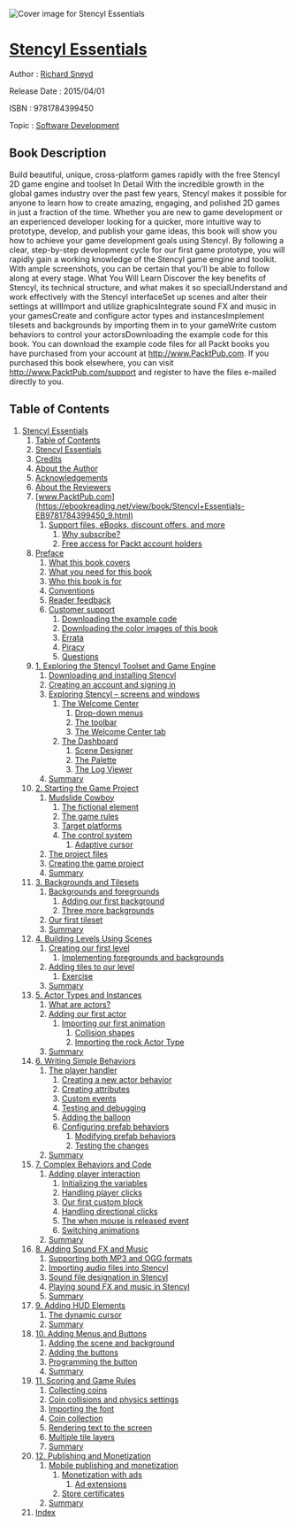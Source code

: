 ![Cover image for Stencyl Essentials](https://imgdetail.ebookreading.net/cover/cover/software_development/EB9781784399450.jpg)

[Stencyl Essentials](https://ebookreading.net/view/book/Stencyl+Essentials-EB9781784399450_1.html "Stencyl Essentials")
====================================================================================================================

Author : [Richard Sneyd](https://ebookreading.net/search/author/Richard+Sneyd)

Release Date : 2015/04/01

ISBN : 9781784399450

Topic : [Software Development](https://ebookreading.net/search/category/software-development)

Book Description
-----------------

Build beautiful, unique, cross-platform games rapidly with the free Stencyl 2D game engine and toolset
In Detail
With the incredible growth in the global games industry over the past few years, Stencyl makes it possible for anyone to learn how to create amazing, engaging, and polished 2D games in just a fraction of the time.
Whether you are new to game development or an experienced developer looking for a quicker, more intuitive way to prototype, develop, and publish your game ideas, this book will show you how to achieve your game development goals using Stencyl. By following a clear, step-by-step development cycle for our first game prototype, you will rapidly gain a working knowledge of the Stencyl game engine and toolkit. With ample screenshots, you can be certain that you'll be able to follow along at every stage.
What You Will Learn
Discover the key benefits of Stencyl, its technical structure, and what makes it so specialUnderstand and work effectively with the Stencyl interfaceSet up scenes and alter their settings at willImport and utilize graphicsIntegrate sound FX and music in your gamesCreate and configure actor types and instancesImplement tilesets and backgrounds by importing them in to your gameWrite custom behaviors to control your actorsDownloading the example code for this book. You can download the example code files for all Packt books you have purchased from your account at http://www.PacktPub.com. If you purchased this book elsewhere, you can visit http://www.PacktPub.com/support and register to have the files e-mailed directly to you.
              
Table of Contents
-----------------

1. [Stencyl Essentials](https://ebookreading.net/view/book/Stencyl+Essentials-EB9781784399450_3.html)
    1. [Table of Contents](https://ebookreading.net/view/book/Stencyl+Essentials-EB9781784399450_2.html)
    1. [Stencyl Essentials](https://ebookreading.net/view/book/Stencyl+Essentials-EB9781784399450_4.html)
    1. [Credits](https://ebookreading.net/view/book/Stencyl+Essentials-EB9781784399450_5.html)
    1. [About the Author](https://ebookreading.net/view/book/Stencyl+Essentials-EB9781784399450_6.html)
    1. [Acknowledgements](https://ebookreading.net/view/book/Stencyl+Essentials-EB9781784399450_7.html)
    1. [About the Reviewers](https://ebookreading.net/view/book/Stencyl+Essentials-EB9781784399450_8.html)
    1. [www.PacktPub.com](https://ebookreading.net/view/book/Stencyl+Essentials-EB9781784399450_9.html)
        1. [Support files, eBooks, discount offers, and more](https://ebookreading.net/view/book/Stencyl+Essentials-EB9781784399450_9.html#ch00lvl1sec01)
            1. [Why subscribe?](https://ebookreading.net/view/book/Stencyl+Essentials-EB9781784399450_9.html#ch00lvl2sec01)
            1. [Free access for Packt account holders](https://ebookreading.net/view/book/Stencyl+Essentials-EB9781784399450_9.html#ch00lvl2sec02)
    1. [Preface](https://ebookreading.net/view/book/Stencyl+Essentials-EB9781784399450_10.html)
        1. [What this book covers](https://ebookreading.net/view/book/Stencyl+Essentials-EB9781784399450_10.html#ch00lvl1sec02)
        1. [What you need for this book](https://ebookreading.net/view/book/Stencyl+Essentials-EB9781784399450_11.html)
        1. [Who this book is for](https://ebookreading.net/view/book/Stencyl+Essentials-EB9781784399450_12.html)
        1. [Conventions](https://ebookreading.net/view/book/Stencyl+Essentials-EB9781784399450_13.html)
        1. [Reader feedback](https://ebookreading.net/view/book/Stencyl+Essentials-EB9781784399450_14.html)
        1. [Customer support](https://ebookreading.net/view/book/Stencyl+Essentials-EB9781784399450_15.html)
            1. [Downloading the example code](https://ebookreading.net/view/book/Stencyl+Essentials-EB9781784399450_15.html#ch00lvl2sec03)
            1. [Downloading the color images of this book](https://ebookreading.net/view/book/Stencyl+Essentials-EB9781784399450_15.html#ch00lvl2sec04)
            1. [Errata](https://ebookreading.net/view/book/Stencyl+Essentials-EB9781784399450_15.html#ch00lvl2sec05)
            1. [Piracy](https://ebookreading.net/view/book/Stencyl+Essentials-EB9781784399450_15.html#ch00lvl2sec06)
            1. [Questions](https://ebookreading.net/view/book/Stencyl+Essentials-EB9781784399450_15.html#ch00lvl2sec07)
    1. [1. Exploring the Stencyl Toolset and Game Engine](https://ebookreading.net/view/book/Stencyl+Essentials-EB9781784399450_16.html)
        1. [Downloading and installing Stencyl](https://ebookreading.net/view/book/Stencyl+Essentials-EB9781784399450_16.html#ch01lvl1sec08)
        1. [Creating an account and signing in](https://ebookreading.net/view/book/Stencyl+Essentials-EB9781784399450_17.html)
        1. [Exploring Stencyl – screens and windows](https://ebookreading.net/view/book/Stencyl+Essentials-EB9781784399450_18.html)
            1. [The Welcome Center](https://ebookreading.net/view/book/Stencyl+Essentials-EB9781784399450_18.html#ch01lvl2sec08)
                1. [Drop-down menus](https://ebookreading.net/view/book/Stencyl+Essentials-EB9781784399450_18.html#ch01lvl3sec01)
                1. [The toolbar](https://ebookreading.net/view/book/Stencyl+Essentials-EB9781784399450_18.html#ch01lvl3sec02)
                1. [The Welcome Center tab](https://ebookreading.net/view/book/Stencyl+Essentials-EB9781784399450_18.html#ch01lvl3sec03)
            1. [The Dashboard](https://ebookreading.net/view/book/Stencyl+Essentials-EB9781784399450_18.html#ch01lvl2sec09)
                1. [Scene Designer](https://ebookreading.net/view/book/Stencyl+Essentials-EB9781784399450_18.html#ch01lvl3sec04)
                1. [The Palette](https://ebookreading.net/view/book/Stencyl+Essentials-EB9781784399450_18.html#ch01lvl3sec05)
                1. [The Log Viewer](https://ebookreading.net/view/book/Stencyl+Essentials-EB9781784399450_18.html#ch01lvl3sec06)
        1. [Summary](https://ebookreading.net/view/book/Stencyl+Essentials-EB9781784399450_19.html)
    1. [2. Starting the Game Project](https://ebookreading.net/view/book/Stencyl+Essentials-EB9781784399450_20.html)
        1. [Mudslide Cowboy](https://ebookreading.net/view/book/Stencyl+Essentials-EB9781784399450_20.html#ch02lvl1sec12)
            1. [The fictional element](https://ebookreading.net/view/book/Stencyl+Essentials-EB9781784399450_20.html#ch02lvl2sec10)
            1. [The game rules](https://ebookreading.net/view/book/Stencyl+Essentials-EB9781784399450_20.html#ch02lvl2sec11)
            1. [Target platforms](https://ebookreading.net/view/book/Stencyl+Essentials-EB9781784399450_20.html#ch02lvl2sec12)
            1. [The control system](https://ebookreading.net/view/book/Stencyl+Essentials-EB9781784399450_20.html#ch02lvl2sec13)
                1. [Adaptive cursor](https://ebookreading.net/view/book/Stencyl+Essentials-EB9781784399450_20.html#ch02lvl3sec07)
        1. [The project files](https://ebookreading.net/view/book/Stencyl+Essentials-EB9781784399450_21.html)
        1. [Creating the game project](https://ebookreading.net/view/book/Stencyl+Essentials-EB9781784399450_22.html)
        1. [Summary](https://ebookreading.net/view/book/Stencyl+Essentials-EB9781784399450_23.html)
    1. [3. Backgrounds and Tilesets](https://ebookreading.net/view/book/Stencyl+Essentials-EB9781784399450_24.html)
        1. [Backgrounds and foregrounds](https://ebookreading.net/view/book/Stencyl+Essentials-EB9781784399450_24.html#ch03lvl1sec16)
            1. [Adding our first background](https://ebookreading.net/view/book/Stencyl+Essentials-EB9781784399450_24.html#ch03lvl2sec14)
            1. [Three more backgrounds](https://ebookreading.net/view/book/Stencyl+Essentials-EB9781784399450_24.html#ch03lvl2sec15)
        1. [Our first tileset](https://ebookreading.net/view/book/Stencyl+Essentials-EB9781784399450_25.html)
        1. [Summary](https://ebookreading.net/view/book/Stencyl+Essentials-EB9781784399450_26.html)
    1. [4. Building Levels Using Scenes](https://ebookreading.net/view/book/Stencyl+Essentials-EB9781784399450_27.html)
        1. [Creating our first level](https://ebookreading.net/view/book/Stencyl+Essentials-EB9781784399450_27.html#ch04lvl1sec19)
            1. [Implementing foregrounds and backgrounds](https://ebookreading.net/view/book/Stencyl+Essentials-EB9781784399450_27.html#ch04lvl2sec16)
        1. [Adding tiles to our level](https://ebookreading.net/view/book/Stencyl+Essentials-EB9781784399450_28.html)
            1. [Exercise](https://ebookreading.net/view/book/Stencyl+Essentials-EB9781784399450_28.html#ch04lvl2sec17)
        1. [Summary](https://ebookreading.net/view/book/Stencyl+Essentials-EB9781784399450_29.html)
    1. [5. Actor Types and Instances](https://ebookreading.net/view/book/Stencyl+Essentials-EB9781784399450_30.html)
        1. [What are actors?](https://ebookreading.net/view/book/Stencyl+Essentials-EB9781784399450_30.html#ch05lvl1sec22)
        1. [Adding our first actor](https://ebookreading.net/view/book/Stencyl+Essentials-EB9781784399450_31.html)
            1. [Importing our first animation](https://ebookreading.net/view/book/Stencyl+Essentials-EB9781784399450_31.html#ch05lvl2sec18)
                1. [Collision shapes](https://ebookreading.net/view/book/Stencyl+Essentials-EB9781784399450_31.html#ch05lvl3sec08)
                1. [Importing the rock Actor Type](https://ebookreading.net/view/book/Stencyl+Essentials-EB9781784399450_31.html#ch05lvl3sec09)
        1. [Summary](https://ebookreading.net/view/book/Stencyl+Essentials-EB9781784399450_32.html)
    1. [6. Writing Simple Behaviors](https://ebookreading.net/view/book/Stencyl+Essentials-EB9781784399450_33.html)
        1. [The player handler](https://ebookreading.net/view/book/Stencyl+Essentials-EB9781784399450_33.html#ch06lvl1sec25)
            1. [Creating a new actor behavior](https://ebookreading.net/view/book/Stencyl+Essentials-EB9781784399450_33.html#ch06lvl2sec19)
            1. [Creating attributes](https://ebookreading.net/view/book/Stencyl+Essentials-EB9781784399450_33.html#ch06lvl2sec20)
            1. [Custom events](https://ebookreading.net/view/book/Stencyl+Essentials-EB9781784399450_33.html#ch06lvl2sec21)
            1. [Testing and debugging](https://ebookreading.net/view/book/Stencyl+Essentials-EB9781784399450_33.html#ch06lvl2sec22)
            1. [Adding the balloon](https://ebookreading.net/view/book/Stencyl+Essentials-EB9781784399450_33.html#ch06lvl2sec23)
            1. [Configuring prefab behaviors](https://ebookreading.net/view/book/Stencyl+Essentials-EB9781784399450_33.html#ch06lvl2sec24)
                1. [Modifying prefab behaviors](https://ebookreading.net/view/book/Stencyl+Essentials-EB9781784399450_33.html#ch06lvl3sec10)
                1. [Testing the changes](https://ebookreading.net/view/book/Stencyl+Essentials-EB9781784399450_33.html#ch06lvl3sec11)
        1. [Summary](https://ebookreading.net/view/book/Stencyl+Essentials-EB9781784399450_34.html)
    1. [7. Complex Behaviors and Code](https://ebookreading.net/view/book/Stencyl+Essentials-EB9781784399450_35.html)
        1. [Adding player interaction](https://ebookreading.net/view/book/Stencyl+Essentials-EB9781784399450_35.html#ch07lvl1sec27)
            1. [Initializing the variables](https://ebookreading.net/view/book/Stencyl+Essentials-EB9781784399450_35.html#ch07lvl2sec25)
            1. [Handling player clicks](https://ebookreading.net/view/book/Stencyl+Essentials-EB9781784399450_35.html#ch07lvl2sec26)
            1. [Our first custom block](https://ebookreading.net/view/book/Stencyl+Essentials-EB9781784399450_35.html#ch07lvl2sec27)
            1. [Handling directional clicks](https://ebookreading.net/view/book/Stencyl+Essentials-EB9781784399450_35.html#ch07lvl2sec28)
            1. [The when mouse is released event](https://ebookreading.net/view/book/Stencyl+Essentials-EB9781784399450_35.html#ch07lvl2sec29)
            1. [Switching animations](https://ebookreading.net/view/book/Stencyl+Essentials-EB9781784399450_35.html#ch07lvl2sec30)
        1. [Summary](https://ebookreading.net/view/book/Stencyl+Essentials-EB9781784399450_36.html)
    1. [8. Adding Sound FX and Music](https://ebookreading.net/view/book/Stencyl+Essentials-EB9781784399450_37.html)
        1. [Supporting both MP3 and OGG formats](https://ebookreading.net/view/book/Stencyl+Essentials-EB9781784399450_37.html#ch08lvl1sec29)
        1. [Importing audio files into Stencyl](https://ebookreading.net/view/book/Stencyl+Essentials-EB9781784399450_38.html)
        1. [Sound file designation in Stencyl](https://ebookreading.net/view/book/Stencyl+Essentials-EB9781784399450_39.html)
        1. [Playing sound FX and music in Stencyl](https://ebookreading.net/view/book/Stencyl+Essentials-EB9781784399450_40.html)
        1. [Summary](https://ebookreading.net/view/book/Stencyl+Essentials-EB9781784399450_41.html)
    1. [9. Adding HUD Elements](https://ebookreading.net/view/book/Stencyl+Essentials-EB9781784399450_42.html)
        1. [The dynamic cursor](https://ebookreading.net/view/book/Stencyl+Essentials-EB9781784399450_42.html#ch09lvl1sec34)
        1. [Summary](https://ebookreading.net/view/book/Stencyl+Essentials-EB9781784399450_43.html)
    1. [10. Adding Menus and Buttons](https://ebookreading.net/view/book/Stencyl+Essentials-EB9781784399450_44.html)
        1. [Adding the scene and background](https://ebookreading.net/view/book/Stencyl+Essentials-EB9781784399450_44.html#ch10lvl1sec36)
        1. [Adding the buttons](https://ebookreading.net/view/book/Stencyl+Essentials-EB9781784399450_45.html)
        1. [Programming the button](https://ebookreading.net/view/book/Stencyl+Essentials-EB9781784399450_46.html)
        1. [Summary](https://ebookreading.net/view/book/Stencyl+Essentials-EB9781784399450_47.html)
    1. [11. Scoring and Game Rules](https://ebookreading.net/view/book/Stencyl+Essentials-EB9781784399450_48.html)
        1. [Collecting coins](https://ebookreading.net/view/book/Stencyl+Essentials-EB9781784399450_48.html#ch11lvl1sec40)
        1. [Coin collisions and physics settings](https://ebookreading.net/view/book/Stencyl+Essentials-EB9781784399450_49.html)
        1. [Importing the font](https://ebookreading.net/view/book/Stencyl+Essentials-EB9781784399450_50.html)
        1. [Coin collection](https://ebookreading.net/view/book/Stencyl+Essentials-EB9781784399450_51.html)
        1. [Rendering text to the screen](https://ebookreading.net/view/book/Stencyl+Essentials-EB9781784399450_52.html)
        1. [Multiple tile layers](https://ebookreading.net/view/book/Stencyl+Essentials-EB9781784399450_53.html)
        1. [Summary](https://ebookreading.net/view/book/Stencyl+Essentials-EB9781784399450_54.html)
    1. [12. Publishing and Monetization](https://ebookreading.net/view/book/Stencyl+Essentials-EB9781784399450_55.html)
        1. [Mobile publishing and monetization](https://ebookreading.net/view/book/Stencyl+Essentials-EB9781784399450_55.html#ch12lvl1sec47)
            1. [Monetization with ads](https://ebookreading.net/view/book/Stencyl+Essentials-EB9781784399450_55.html#ch12lvl2sec31)
                1. [Ad extensions](https://ebookreading.net/view/book/Stencyl+Essentials-EB9781784399450_55.html#ch12lvl3sec12)
            1. [Store certificates](https://ebookreading.net/view/book/Stencyl+Essentials-EB9781784399450_55.html#ch12lvl2sec32)
        1. [Summary](https://ebookreading.net/view/book/Stencyl+Essentials-EB9781784399450_56.html)
    1. [Index](https://ebookreading.net/view/book/Stencyl+Essentials-EB9781784399450_57.html)
